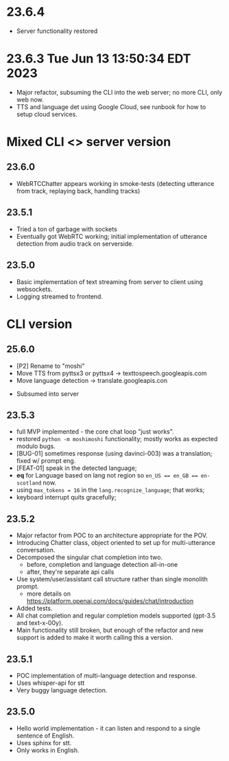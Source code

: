 # 23.6.4
- Server functionality restored

# 23.6.3  Tue Jun 13 13:50:34 EDT 2023
- Major refactor, subsuming the CLI into the web server; no more CLI, only web now.
- TTS and language det using Google Cloud, see runbook for how to setup cloud services.

# Mixed CLI <> server version

## 23.6.0
- WebRTCChatter appears working in smoke-tests (detecting utterance from track, replaying back, handling tracks)

## 23.5.1
- Tried a ton of garbage with sockets
- Eventually got WebRTC working; initial implementation of utterance detection from audio track on serverside.

## 23.5.0
- Basic implementation of text streaming from server to client using websockets.
- Logging streamed to frontend.

# CLI version

## 25.6.0
- [P2] Rename to "moshi"
- Move TTS from pyttsx3 or pyttsx4 -> texttospeech.googleapis.com
- Move language detection -> translate.googleapis.con
* Subsumed into server

## 23.5.3
- full MVP implemented - the core chat loop "just works".
- restored `python -m moshimoshi` functionality; mostly works as expected modulo bugs.
- [BUG-01] sometimes response (using davinci-003) was a translation; fixed w/ prompt eng.
- [FEAT-01] speak in the detected language;
- __eq__ for Language based on lang not region so `en_US == en_GB == en-scotland` now.
- using `max_tokens = 16` in the `lang.recognize_language`; that works;
- keyboard interrupt quits gracefully;

## 23.5.2
- Major refactor from POC to an architecture appropriate for the POV.
- Introducing Chatter class, object oriented to set up for multi-utterance conversation.
- Decomposed the singular chat completion into two.
  - before, completion and language detection all-in-one
  - after, they're separate api calls
- Use system/user/assistant call structure rather than single monolith prompt.
  - more details on https://platform.openai.com/docs/guides/chat/introduction
- Added tests.
- All chat completion and regular completion models supported (gpt-3.5 and text-x-00y).
- Main functionality still broken, but enough of the refactor and new support is added to make it worth calling this a
  version.

## 23.5.1
- POC implementation of multi-language detection and response.
- Uses whisper-api for stt
- Very buggy language detection.

## 23.5.0
- Hello world implementation - it can listen and respond to a single sentence of English.
- Uses sphinx for stt.
- Only works in English.
